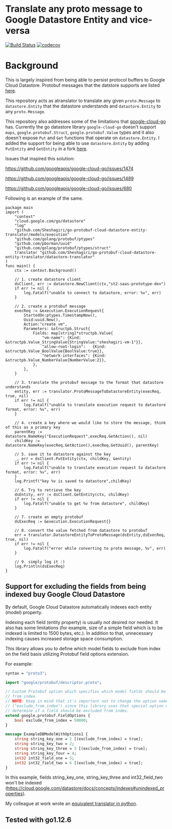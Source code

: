 # Translate any proto message to Google Datastore Entity and vice-versa


[![Build Status](https://travis-ci.org/Sheshagiri/go-protobuf-cloud-datastore-entity-translator.svg?branch=master)](https://travis-ci.org/Sheshagiri/go-protobuf-cloud-datastore-entity-translator)
[![codecov](https://codecov.io/gh/Sheshagiri/go-protobuf-cloud-datastore-entity-translator/branch/master/graph/badge.svg)](https://codecov.io/gh/Sheshagiri/go-protobuf-cloud-datastore-entity-translator)


# Background

This is largely inspired from being able to persist protocol buffers to Google Cloud Datastore. Protobuf messages that the datstore supports are listed [here](https://github.com/googleapis/googleapis/blob/c50d9e822e19e069b7e3758736ea58cb4f35267c/google/datastore/v1/entity.proto#L188).
 
This repository acts as atranslator to translate any given ``proto.Message`` to ``datastore.Entity`` that the datastore understands and 
``datastore.Entity`` to any ``proto.Message``.

This repository also addresses some of the limitations that [google-cloud-go](https://github.com/googleapis/google-cloud-go/tree/master/datastore) has.
Currently the go datastore library `google-cloud-go` doesn't support `maps`, `google.protobuf.Struct`, `google.protobuf.Value` types 
and it also doesn't expose `Put` and `Get` functions that operate on `datastore.Entity`. I added the support for being able to use `datastore.Entity` by adding `PutEntity` and `GetEntity` in a fork [here](https://github.com/Sheshagiri/google-cloud-go).

Issues that inspired this solution:

https://github.com/googleapis/google-cloud-go/issues/1474

https://github.com/googleapis/google-cloud-go/issues/1489

https://github.com/googleapis/google-cloud-go/issues/680

Following is an example of the same.

```
package main
import (
	"context"
	"cloud.google.com/go/datastore"
	"log"
	"github.com/Sheshagiri/go-protobuf-cloud-datastore-entity-translator/models/execution"
	"github.com/golang/protobuf/ptypes"
	"github.com/pborman/uuid"
	"github.com/golang/protobuf/ptypes/struct"
	translator "github.com/Sheshagiri/go-protobuf-cloud-datastore-entity-translator/datastore-translator"
)
func main() {
	ctx := context.Background()

	// 1. create datastore client
	dsClient, err := datastore.NewClient(ctx,"st2-saas-prototype-dev")
	if err != nil {
		log.Fatalf("unable to connect to datastore, error: %v", err)
	}

	// 2. create a protobuf message
	execReq := &execution.ExecutionRequest{
		StartedOn:ptypes.TimestampNow(),
		Uuid:uuid.New(),
		Action:"create_vm",
		Parameters: &structpb.Struct{
			Fields: map[string]*structpb.Value{
				"vm-name": {Kind: &structpb.Value_StringValue{StringValue:"sheshagiri-vm-1"}},
				"allow-root-login":   {Kind: &structpb.Value_BoolValue{BoolValue:true}},
				"network-interfaces": {Kind: &structpb.Value_NumberValue{NumberValue:2}},
			},
		},
	}

	// 3. translate the protobuf message to the format that datastore understands
	entity, err := translator.ProtoMessageToDatastoreEntity(execReq, true, nil)
	if err != nil {
		log.Fatalf("unable to translate execution request to datastore format, error: %v", err)
	}

	// 4. create a key where we would like to store the message, think of this as a primary key
	parentKey := datastore.NameKey("ExecutionRequest",execReq.GetAction(), nil)
	childKey := datastore.NameKey(execReq.GetAction(),execReq.GetUuid(), parentKey)

	// 5. save it to datastore against the key
	_, err = dsClient.PutEntity(ctx, childKey, &entity)
	if err != nil {
		log.Fatalf("unable to translate execution request to datastore format, error: %v", err)
	}
	log.Printf("key %v is saved to datastore",childKey)

	// 6. Try to retrieve the key
	dsEntity, err := dsClient.GetEntity(ctx, childKey)
	if err != nil {
		log.Fatalf("unable to get %v from datastore", childKey)
	}

	// 7. create an empty protobuf
	dsExecReq := &execution.ExecutionRequest{}

	// 8. convert the value fetched from datastore to protobuf
	err = translator.DatastoreEntityToProtoMessage(dsEntity,dsExecReq, true, nil)
	if err != nil {
		log.Fatalf("error while converting to proto message, %v", err)
	}

	// 9. simply log it :)
	log.Println(dsExecReq)
}
```

## Support for excluding the fields from being indexed buy Google Cloud Datastore
By default, Google Cloud Datastore automatically indexes each entity (model) property.

Indexing each field (entity property) is usually not desired nor needed. It also has some limitations (for example, 
size of a simple field which is to be indexed is limited to 1500 bytes, etc.). In addition to that, unnecessary
 indexing causes increased storage space consumption.

This library allows you to define which model fields to exclude from index on the field basis utilizing Protobuf field 
options extension.

For example:
```proto
syntax = "proto3";

import "google/protobuf/descriptor.proto";

// Custom Protobuf option which specifies which model fields should be excluded
// from index
// NOTE: Keep in mind that it's important not to change the option name
// ("exclude_from_index") since this library uses that special option name to
// determine if a field should be excluded from index.
extend google.protobuf.FieldOptions {
    bool exclude_from_index = 50000;
}

message ExampleDBModelWithOptions1 {
    string string_key_one = 1 [(exclude_from_index) = true];
    string string_key_two = 2;
    string string_key_three = 3 [(exclude_from_index) = true];
    string string_key_four = 4;
    int32 int32_field_one = 5;
    int32 int32_field_two = 6 [(exclude_from_index) = true];
}
```
In this example, fields string_key_one, string_key_three and int32_field_two won't be
 indexed (https://cloud.google.com/datastore/docs/concepts/indexes#unindexed_properties).

My colleague at work wrote an [equivalent translator in python](https://github.com/Kami/python-protobuf-cloud-datastore-entity-translator).

## Tested with go1.12.6
